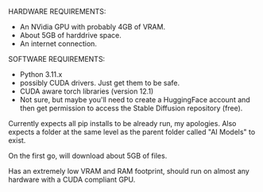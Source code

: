 HARDWARE REQUIREMENTS:

  - An NVidia GPU with probably 4GB of VRAM.
  - About 5GB of harddrive space.
  - An internet connection.

SOFTWARE REQUIREMENTS: 

  - Python 3.11.x
  - possibly CUDA drivers.  Just get them to be safe.
  - CUDA aware torch libraries (version 12.1)
  - Not sure, but maybe you'll need to create a HuggingFace account and then get permission to access the Stable Diffusion repository (free).

Currently expects all pip installs to be already run, my apologies.
Also expects a folder at the same level as the parent folder called "AI Models" to exist.

On the first go, will download about 5GB of files.

Has an extremely low VRAM and RAM footprint, should run on almost any hardware with a CUDA compliant GPU.
